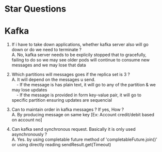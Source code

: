 # Star Questions

# Kafka
1. If i have to take down applications, whether kafka server also will go down or do we need to terminate ? <br>
  A. No, kafka server needs to be explicily stopped that to gracefully, failing to do so we may see older pods will continue to consume new messages and we may lose that data  

2. Which partitions will messages goes if the replica set is 3 ? <br>
  A. It will depend on the messages u send. <br>
    &nbsp;&nbsp;&nbsp; - If the message is has plain text, it will go to any of the partition & we may lose updates <br>
    &nbsp;&nbsp;&nbsp; - If the message is provided in form key-value pair, it will go to specific partition ensuring updates are sequencial  

3. Can to maintain order in kafka messages ? If yes, How ? <br>
  A. By producing message on same key [Ex: Account credit/debit based on account no] 

4. Can kafka send synchronous request. Basically it is only used asynchronously ? <br>
  A. Yes. by using completable future method of 'completableFuture.join()' or  using directly reading sendResult.get(Timeout)

